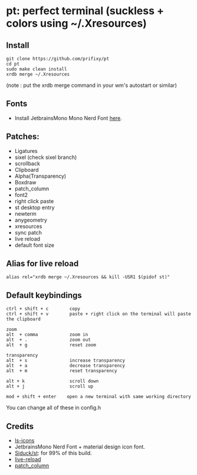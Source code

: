 # pt: perfect terminal (suckless + colors using ~/.Xresources)

## Install

```
git clone https://github.com/prifixy/pt
cd pt
sudo make clean install 
xrdb merge ~/.Xresources
```

(note : put the xrdb merge command in your wm's autostart or similar) 

## Fonts 

- Install JetbrainsMono Mono Nerd Font [here](https://www.nerdfonts.com/font-downloads).

## Patches:

- Ligatures
- sixel (check sixel branch)
- scrollback
- Clipboard
- Alpha(Transparency)
- Boxdraw
- patch_column
- font2
- right click paste
- st desktop entry
- newterm
- anygeometry
- xresources
- sync patch
- live reload
- default font size

## Alias for live reload

```
alias rel="xrdb merge ~/.Xresources && kill -USR1 $(pidof st)"
```

## Default keybindings

```
ctrl + shift + c        copy
ctrl + shift + v        paste + right click on the terminal will paste the clipboard

zoom
alt  + comma            zoom in
alt  + .                zoom out
alt  + g                reset zoom

transparency
alt  + s                increase transparency
alt  + a                decrease transparency
alt  + m                reset transparency

alt + k                 scroll down
alt + j                 scroll up

mod + shift + enter    open a new terminal with same working directory
```

You can change all of these in config.h

## Credits

- [ls-icons](https://github.com/Yash-Handa/logo-ls)
- JetbrainsMono Nerd Font + material design icon font.
- [Siduck/st](https://github.com/siduck/st): for 99% of this build.
- [live-reload](https://github.com/nimaipatel/st) 
- [patch_column](https://github.com/nimaipatel/st/blob/all/patches/7672445bab01cb4e861651dc540566ac22e25812.diff)
